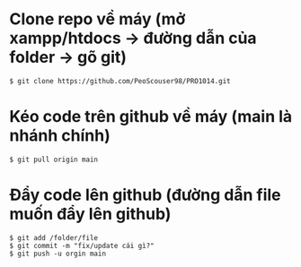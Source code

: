 # Clone repo về máy (mở xampp/htdocs -> đường dẫn của folder -> gõ git)

    $ git clone https://github.com/PeoScouser98/PRO1014.git

# Kéo code trên github về máy (main là nhánh chính)

    $ git pull origin main

# Đẩy code lên github (đường dẫn file muốn đẩy lên github)

    $ git add /folder/file
    $ git commit -m "fix/update cái gì?"
    $ git push -u orgin main
